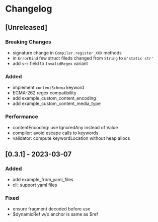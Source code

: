 # Changelog

## [Unreleased]

### Breaking Changes
- signature change in `Compiler.register_XXX` methods
- in `ErrorKind` few struct fileds changed from `String` to `&'static str'`
- add `src` field to `InvalidRegex` variant

### Added
- implement `contentSchema` keyword
- ECMA-262 regex compatibility
- add example_custom_content_encoding
- add example_custom_content_media_type

### Performance
- contentEncoding: use IgnoredAny instead of Value
- compiler: avoid escape calls to keywords
- validator: compute keywordLocation without heap allocs

## [0.3.1] - 2023-03-07

### Added
- add example_from_yaml_files
- cli: support yaml files

### Fixed
- ensure fragment decoded before use
- $dynamicRef w/o anchor is same as $ref
